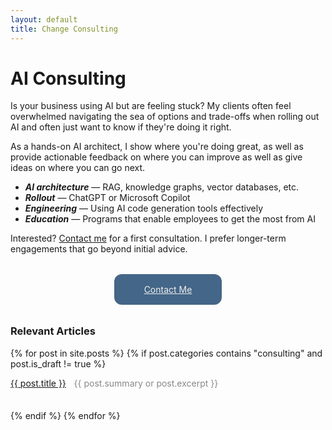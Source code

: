 ```yaml
---
layout: default
title: Change Consulting
---
```


# AI Consulting

Is your business using AI but are feeling stuck? My clients often feel overwhelmed navigating the sea of options
and trade-offs when rolling out AI and often just want to know if they're doing it right. 

As a hands-on AI architect, I show where you're doing great, as well as provide actionable feedback
on where you can improve as well as give ideas on where you can go next.

* _**AI architecture**_ — RAG, knowledge graphs, vector databases, etc.
* _**Rollout**_ — ChatGPT or Microsoft Copilot
* _**Engineering**_ — Using AI code generation tools effectively
* _**Education**_ — Programs that enable employees to get the most from AI


Interested? [Contact me](/contact) for a first consultation. I prefer longer-term engagements
that go beyond initial advice.

<a href="/contact" class="contact">Contact Me</a>


### Relevant Articles
{% for post in site.posts %}
  {% if post.categories contains "consulting" and post.is_draft != true %}
<div class="post-item"><a href="{{ post.url }}" class="title">{{ post.title }}</a> <div class="excerpt">{{ post.summary or post.excerpt }}</div></div>
  {% endif %}
{% endfor %}


<style>
.post-item {
  padding: 0 0 4ch;
  margin: 0;
}
.post-item .title {
  padding-bottom: 0;
  margin-bottom: 0;
  display: inline;
}
.post-item .excerpt {
  color: #888;
  padding: 0 1ch;
  margin-top: 0;
  display: inline;
}


table {
  border-collapse: separate;
  border-spacing: 0;
  border-radius: 0.75rem;
  background-color: #eeeeee;
  margin: 1rem 0rem;
  overflow: hidden;
}
table thead {
  display: none;
}
table tr td:first-child {
  background-color: #ddeeff;
  font-style: italic;
}
table td {
  padding: 1rem;
}
.contact {
  color: #eeeeee;
  background-color: #446688;
  border-collapse: separate;
  border-spacing: 0;
  border-radius: 0.75rem;
  margin: 2rem 1rem;
  padding: 1rem 3rem;
  overflow: hidden;

  /* idk it's ChatGPT magic to make it centered */
  display: block;
  width: max-content;
  margin-left: auto;
  margin-right: auto;
}
.contact:hover {
  text-decoration: none;
  color: #eeeeee;
}
</style>
